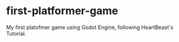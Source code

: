 # first-platformer-game
 My first platofmer game using Godot Engine, following HeartBeast's Tutorial.
